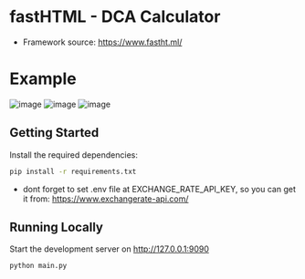 # fastHTML - DCA Calculator
- Framework source: https://www.fastht.ml/

# Example
![image](https://github.com/user-attachments/assets/0de750bf-924f-404c-8cd8-65cef5190244)
![image](https://github.com/user-attachments/assets/bcc63866-a959-425e-b642-63f9b7dd8f0e)
![image](https://github.com/user-attachments/assets/f35f0cc8-4c44-4772-9567-bdf4331a92e3)

## Getting Started

Install the required dependencies:

```bash
pip install -r requirements.txt
```
- dont forget to set .env file at EXCHANGE_RATE_API_KEY, so you can get it from: https://www.exchangerate-api.com/

## Running Locally

Start the development server on http://127.0.0.1:9090

```bash
python main.py
```